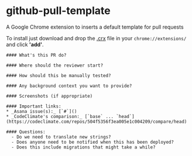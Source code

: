 github-pull-template
====================

A Google Chrome extension to inserts a default template for pull requests

To install just download and drop the [.crx](https://github.com/mathijsblokland/github-pull-template/raw/master/extension/github-pr-template.crx) file in your `chrome://extensions/` and click **'add'**.

````
#### What's this PR do?

#### Where should the reviewer start?

#### How should this be manually tested?

#### Any background context you want to provide?

#### Screenshots (if appropriate)

#### Important links:
* _Asana issue(s):_ [`#`]()
* _CodeClimate's comparison:_ [`base` ... `head`](https://codeclimate.com/repos/504f5356f3ea005e1c004209/compare/head)

#### Questions:
  - Do we need to translate new strings?
  - Does anyone need to be notified when this has been deployed?
  - Does this include migrations that might take a while?
````
